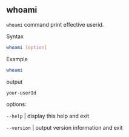 ## whoami
`whoami` command print effective userid.

Syntax
```bash
whoami [option]
```

Example
```bash
whoami
```
output
```
your-userId
```

options:

`--help` | display this help and exit

`--version` | output version information and exit
